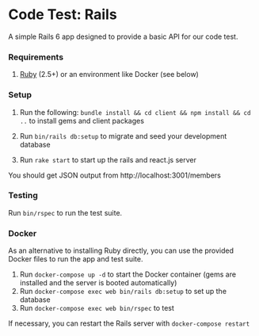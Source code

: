 # Code Test: Rails

A simple Rails 6 app designed to provide a basic API for our code test.

### Requirements

1. [Ruby](http://rvm.io) (2.5+) or an environment like Docker (see below)

### Setup

1. Run the following: `bundle install && cd client && npm install && cd ..` to install gems and client packages

1. Run `bin/rails db:setup` to migrate and seed your development database

1. Run `rake start` to start up the rails and react.js server

You should get JSON output from http://localhost:3001/members

### Testing

Run `bin/rspec` to run the test suite.

### Docker

As an alternative to installing Ruby directly, you can use the provided Docker files to run the app and test suite.

1. Run `docker-compose up -d` to start the Docker container (gems are installed and the server is booted automatically)
1. Run `docker-compose exec web bin/rails db:setup` to set up the database
1. Run `docker-compose exec web bin/rspec` to test

If necessary, you can restart the Rails server with `docker-compose restart`
